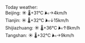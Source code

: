 Today weather:  
Beijing: ☀️   🌡️+31°C 🌬️→4km/h  
Tianjin: ☀️   🌡️+32°C 🌬️↓15km/h  
Shijiazhuang: ☀️   🌡️+36°C 🌬️↑8km/h  
Tangshan: ☀️   🌡️+32°C 🌬️→9km/h  
